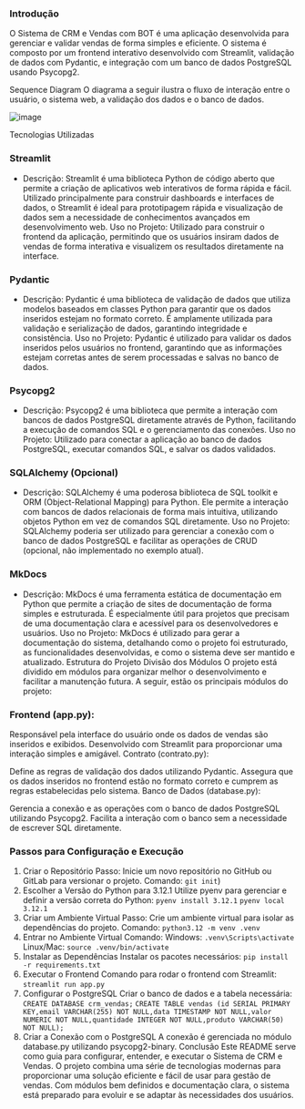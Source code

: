 ### Introdução
O Sistema de CRM e Vendas com BOT é uma aplicação desenvolvida para gerenciar e validar vendas de forma simples e eficiente. O sistema é composto por um frontend interativo desenvolvido com Streamlit, validação de dados com Pydantic, e integração com um banco de dados PostgreSQL usando Psycopg2.

Sequence Diagram
O diagrama a seguir ilustra o fluxo de interação entre o usuário, o sistema web, a validação dos dados e o banco de dados.

![image](https://github.com/user-attachments/assets/71b0e291-195f-4cb5-b1f3-0203a1656c2c)


Tecnologias Utilizadas
### Streamlit
* Descrição: Streamlit é uma biblioteca Python de código aberto que permite a criação de aplicativos web interativos de forma rápida e fácil. Utilizado principalmente para construir dashboards e interfaces de dados, o Streamlit é ideal para prototipagem rápida e visualização de dados sem a necessidade de conhecimentos avançados em desenvolvimento web.
Uso no Projeto: Utilizado para construir o frontend da aplicação, permitindo que os usuários insiram dados de vendas de forma interativa e visualizem os resultados diretamente na interface.
### Pydantic
* Descrição: Pydantic é uma biblioteca de validação de dados que utiliza modelos baseados em classes Python para garantir que os dados inseridos estejam no formato correto. É amplamente utilizada para validação e serialização de dados, garantindo integridade e consistência.
Uso no Projeto: Pydantic é utilizado para validar os dados inseridos pelos usuários no frontend, garantindo que as informações estejam corretas antes de serem processadas e salvas no banco de dados.
### Psycopg2
* Descrição: Psycopg2 é uma biblioteca que permite a interação com bancos de dados PostgreSQL diretamente através de Python, facilitando a execução de comandos SQL e o gerenciamento das conexões.
Uso no Projeto: Utilizado para conectar a aplicação ao banco de dados PostgreSQL, executar comandos SQL, e salvar os dados validados.
### SQLAlchemy (Opcional)
* Descrição: SQLAlchemy é uma poderosa biblioteca de SQL toolkit e ORM (Object-Relational Mapping) para Python. Ele permite a interação com bancos de dados relacionais de forma mais intuitiva, utilizando objetos Python em vez de comandos SQL diretamente.
Uso no Projeto: SQLAlchemy poderia ser utilizado para gerenciar a conexão com o banco de dados PostgreSQL e facilitar as operações de CRUD (opcional, não implementado no exemplo atual).
### MkDocs
* Descrição: MkDocs é uma ferramenta estática de documentação em Python que permite a criação de sites de documentação de forma simples e estruturada. É especialmente útil para projetos que precisam de uma documentação clara e acessível para os desenvolvedores e usuários.
Uso no Projeto: MkDocs é utilizado para gerar a documentação do sistema, detalhando como o projeto foi estruturado, as funcionalidades desenvolvidas, e como o sistema deve ser mantido e atualizado.
Estrutura do Projeto
Divisão dos Módulos
O projeto está dividido em módulos para organizar melhor o desenvolvimento e facilitar a manutenção futura. A seguir, estão os principais módulos do projeto:

### Frontend (app.py):

Responsável pela interface do usuário onde os dados de vendas são inseridos e exibidos.
Desenvolvido com Streamlit para proporcionar uma interação simples e amigável.
Contrato (contrato.py):

Define as regras de validação dos dados utilizando Pydantic.
Assegura que os dados inseridos no frontend estão no formato correto e cumprem as regras estabelecidas pelo sistema.
Banco de Dados (database.py):

Gerencia a conexão e as operações com o banco de dados PostgreSQL utilizando Psycopg2.
Facilita a interação com o banco sem a necessidade de escrever SQL diretamente.
### Passos para Configuração e Execução
1. Criar o Repositório
Passo: Inicie um novo repositório no GitHub ou GitLab para versionar o projeto.
Comando:
```git init```)
2. Escolher a Versão do Python para 3.12.1
Utilize pyenv para gerenciar e definir a versão correta do Python:
```pyenv install 3.12.1```
```pyenv local 3.12.1```
3. Criar um Ambiente Virtual
Passo: Crie um ambiente virtual para isolar as dependências do projeto.
Comando:
```python3.12 -m venv .venv```
4. Entrar no Ambiente Virtual
Comando:
Windows:
```.venv\Scripts\activate```
Linux/Mac:
```source .venv/bin/activate```
5. Instalar as Dependências
Instalar os pacotes necessários:
```pip install -r requirements.txt```
6. Executar o Frontend
Comando para rodar o frontend com Streamlit:
```streamlit run app.py```
7. Configurar o PostgreSQL
Criar o banco de dados e a tabela necessária:
```CREATE DATABASE crm_vendas;```
```CREATE TABLE vendas (id SERIAL PRIMARY KEY,email VARCHAR(255) NOT NULL,data TIMESTAMP NOT NULL,valor NUMERIC NOT NULL,quantidade INTEGER NOT NULL,produto VARCHAR(50) NOT NULL);```
8. Criar a Conexão com o PostgreSQL
A conexão é gerenciada no módulo database.py utilizando psycopg2-binary.
Conclusão
Este README serve como guia para configurar, entender, e executar o Sistema de CRM e Vendas. O projeto combina uma série de tecnologias modernas para proporcionar uma solução eficiente e fácil de usar para gestão de vendas. Com módulos bem definidos e documentação clara, o sistema está preparado para evoluir e se adaptar às necessidades dos usuários.
